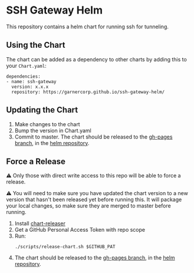 # SSH Gateway Helm
This repository contains a helm chart for running ssh for tunneling.

## Using the Chart
The chart can be added as a dependency to other charts by adding this to your `Chart.yaml`:

```
dependencies:
- name: ssh-gateway
  version: x.x.x
  repository: https://garnercorp.github.io/ssh-gateway-helm/
```

## Updating the Chart
1. Make changes to the chart
1. Bump the version in Chart.yaml
1. Commit to master. The chart should be released to the [gh-pages branch][gh-pages-branch], in the [helm repository][helm-repo].

## Force a Release
:warning: Only those with direct write access to this repo will be able to force a release.

:warning: You will need to make sure you have updated the chart version to a new version that hasn't been released yet before running this. It will package your local changes, so make sure they are merged to master before running.

1. Install [chart-releaser](https://github.com/helm/chart-releaser#installation)
1. Get a GitHub Personal Access Token with repo scope
1. Run:
    ```
    ./scripts/release-chart.sh $GITHUB_PAT
    ```
1. The chart should be released to the [gh-pages branch][gh-pages-branch], in the [helm repository][helm-repo].

[gh-pages-branch]: https://github.com/GarnerCorp/ssh-gateway-helm/tree/gh-pages
[helm-repo]: https://garnercorp.github.io/ssh-gateway-helm/
